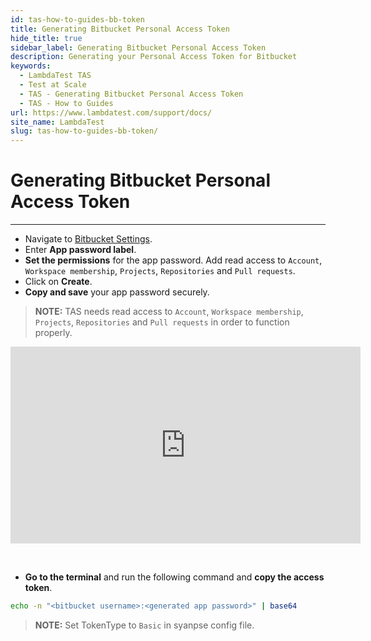 ```yaml
---
id: tas-how-to-guides-bb-token
title: Generating Bitbucket Personal Access Token
hide_title: true
sidebar_label: Generating Bitbucket Personal Access Token
description: Generating your Personal Access Token for Bitbucket
keywords:
  - LambdaTest TAS
  - Test at Scale
  - TAS - Generating Bitbucket Personal Access Token
  - TAS - How to Guides
url: https://www.lambdatest.com/support/docs/
site_name: LambdaTest
slug: tas-how-to-guides-bb-token/
---
```


# Generating Bitbucket Personal Access Token
***
- Navigate to [Bitbucket Settings](https://bitbucket.org/account/settings/app-passwords/new).
- Enter **App password label**.
- **Set the permissions** for the app password. Add read access to `Account`, `Workspace membership`, `Projects`, `Repositories` and `Pull requests`.
- Click on **Create**.
- **Copy and save** your app password securely.

> **NOTE:** TAS needs read access to `Account`, `Workspace membership`, `Projects`, `Repositories` and `Pull requests` in order to function properly.

<p align="center">
<iframe width="560" height="315" src="https://www.youtube.com/embed/2IcoXmxsRrw?si=JjvTbB3JyORocvgD" title="YouTube video player" frameborder="0" allow="accelerometer; autoplay; clipboard-write; encrypted-media; gyroscope; picture-in-picture; web-share" allowfullscreen></iframe>
</p>

<br/>

- **Go to the terminal** and run the following command and **copy the access token**.
```bash
echo -n "<bitbucket username>:<generated app password>" | base64
```
> **NOTE:** Set TokenType to `Basic` in syanpse config file.